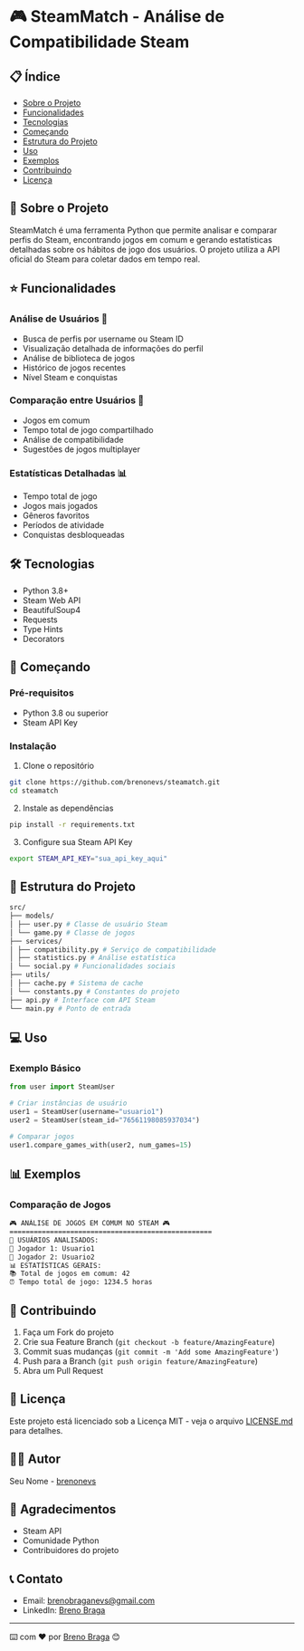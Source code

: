 # 🎮 SteamMatch - Análise de Compatibilidade Steam

## 📋 Índice
- [Sobre o Projeto](#-sobre-o-projeto)
- [Funcionalidades](#-funcionalidades)
- [Tecnologias](#-tecnologias)
- [Começando](#-começando)
- [Estrutura do Projeto](#-estrutura-do-projeto)
- [Uso](#-uso)
- [Exemplos](#-exemplos)
- [Contribuindo](#-contribuindo)
- [Licença](#-licença)

## 🎯 Sobre o Projeto
SteamMatch é uma ferramenta Python que permite analisar e comparar perfis do Steam, encontrando jogos em comum e gerando estatísticas detalhadas sobre os hábitos de jogo dos usuários. O projeto utiliza a API oficial do Steam para coletar dados em tempo real.

## ⭐ Funcionalidades

### Análise de Usuários 👥
- Busca de perfis por username ou Steam ID
- Visualização detalhada de informações do perfil
- Análise de biblioteca de jogos
- Histórico de jogos recentes
- Nível Steam e conquistas

### Comparação entre Usuários 🤝
- Jogos em comum
- Tempo total de jogo compartilhado
- Análise de compatibilidade
- Sugestões de jogos multiplayer

### Estatísticas Detalhadas 📊
- Tempo total de jogo
- Jogos mais jogados
- Gêneros favoritos
- Períodos de atividade
- Conquistas desbloqueadas

## 🛠 Tecnologias
- Python 3.8+
- Steam Web API
- BeautifulSoup4
- Requests
- Type Hints
- Decorators

## 🚀 Começando

### Pré-requisitos
- Python 3.8 ou superior
- Steam API Key

### Instalação
1. Clone o repositório
```bash
git clone https://github.com/brenonevs/steamatch.git
cd steamatch
```

2. Instale as dependências
```bash
pip install -r requirements.txt
```

3. Configure sua Steam API Key
```bash
export STEAM_API_KEY="sua_api_key_aqui"
```

## 📁 Estrutura do Projeto
```bash
src/
├── models/
│ ├── user.py # Classe de usuário Steam
│ └── game.py # Classe de jogos
├── services/
│ ├── compatibility.py # Serviço de compatibilidade
│ ├── statistics.py # Análise estatística
│ └── social.py # Funcionalidades sociais
├── utils/
│ ├── cache.py # Sistema de cache
│ └── constants.py # Constantes do projeto
├── api.py # Interface com API Steam
└── main.py # Ponto de entrada
```


## 💻 Uso

### Exemplo Básico
```python
from user import SteamUser

# Criar instâncias de usuário
user1 = SteamUser(username="usuario1")
user2 = SteamUser(steam_id="76561198085937034")

# Comparar jogos
user1.compare_games_with(user2, num_games=15)
```

## 📊 Exemplos

### Comparação de Jogos
```bash
🎮 ANÁLISE DE JOGOS EM COMUM NO STEAM 🎮
==================================================
👥 USUÁRIOS ANALISADOS:
👤 Jogador 1: Usuario1
👤 Jogador 2: Usuario2
📊 ESTATÍSTICAS GERAIS:
📚 Total de jogos em comum: 42
⏰ Tempo total de jogo: 1234.5 horas
```


## 🤝 Contribuindo

1. Faça um Fork do projeto
2. Crie sua Feature Branch (`git checkout -b feature/AmazingFeature`)
3. Commit suas mudanças (`git commit -m 'Add some AmazingFeature'`)
4. Push para a Branch (`git push origin feature/AmazingFeature`)
5. Abra um Pull Request

## 📝 Licença
Este projeto está licenciado sob a Licença MIT - veja o arquivo [LICENSE.md](LICENSE.md) para detalhes.

## 👨‍💻 Autor
Seu Nome - [brenonevs](https://github.com/brenonevs)

## 🙏 Agradecimentos
- Steam API
- Comunidade Python
- Contribuidores do projeto

## 📞 Contato
- Email: brenobraganevs@gmail.com
- LinkedIn: [Breno Braga](https://www.linkedin.com/in/breno-neves-31189925b/)

---
⌨️ com ❤️ por [Breno Braga](https://github.com/brenonevs) 😊